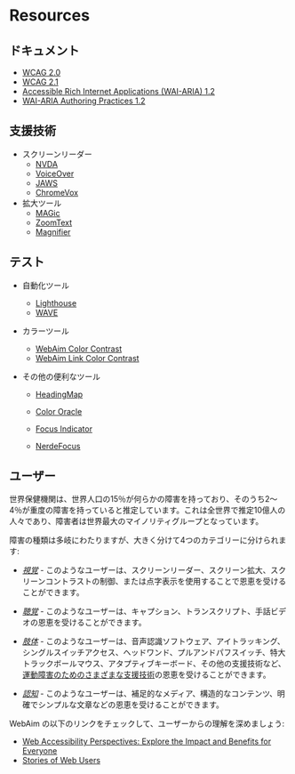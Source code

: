 # Resources

## ドキュメント

- [WCAG 2.0](https://www.w3.org/TR/WCAG20/)
- [WCAG 2.1](https://www.w3.org/TR/WCAG21/)
- [Accessible Rich Internet Applications (WAI-ARIA) 1.2](https://www.w3.org/TR/wai-aria-1.2/)
- [WAI-ARIA Authoring Practices 1.2](https://www.w3.org/TR/wai-aria-practices-1.2/)

## 支援技術

- スクリーンリーダー
  - [NVDA](https://www.nvaccess.org/download/)
  - [VoiceOver](https://www.apple.com/accessibility/mac/vision/)
  - [JAWS](https://www.freedomscientific.com/products/software/jaws/?utm_term=jaws%20screen%20reader&utm_source=adwords&utm_campaign=All+Products&utm_medium=ppc&hsa_tgt=kwd-394361346638&hsa_cam=200218713&hsa_ad=296201131673&hsa_kw=jaws%20screen%20reader&hsa_grp=52663682111&hsa_net=adwords&hsa_mt=e&hsa_src=g&hsa_acc=1684996396&hsa_ver=3&gclid=Cj0KCQjwnv71BRCOARIsAIkxW9HXKQ6kKNQD0q8a_1TXSJXnIuUyb65KJeTWmtS6BH96-5he9dsNq6oaAh6UEALw_wcB)
  - [ChromeVox](https://chrome.google.com/webstore/detail/chromevox-classic-extensi/kgejglhpjiefppelpmljglcjbhoiplfn?hl=en)
- 拡大ツール
  - [MAGic](https://www.freedomscientific.com/products/software/magic/)
  - [ZoomText](https://www.zoomtext.com/)
  - [Magnifier](https://support.microsoft.com/en-us/help/11542/windows-use-magnifier-to-make-things-easier-to-see)

## テスト

- 自動化ツール
  - [Lighthouse](https://chrome.google.com/webstore/detail/lighthouse/blipmdconlkpinefehnmjammfjpmpbjk)
  - [WAVE](https://chrome.google.com/webstore/detail/wave-evaluation-tool/jbbplnpkjmmeebjpijfedlgcdilocofh)

- カラーツール
  - [WebAim Color Contrast](https://webaim.org/resources/contrastchecker/)
  - [WebAim Link Color Contrast](https://webaim.org/resources/linkcontrastchecker)

- その他の便利なツール
  - [HeadingMap](https://chrome.google.com/webstore/detail/headingsmap/flbjommegcjonpdmenkdiocclhjacmbi?hl=en…)

  - [Color Oracle](https://colororacle.org)

  - [Focus Indicator](https://chrome.google.com/webstore/detail/focus-indicator/heeoeadndnhebmfebjccbhmccmaoedlf?hl=en-US…)

  - [NerdeFocus](https://chrome.google.com/webstore/detail/nerdefocus/lpfiljldhgjecfepfljnbjnbjfhennpd?hl=en-US…)

## ユーザー

世界保健機関は、世界人口の15％が何らかの障害を持っており、そのうち2～4％が重度の障害を持っていると推定しています。これは全世界で推定10億人の人々であり、障害者は世界最大のマイノリティグループとなっています。

障害の種類は多岐にわたりますが、大きく分けて4つのカテゴリーに分けられます:

- _[視覚](https://webaim.org/articles/visual/)_ - このようなユーザーは、スクリーンリーダー、スクリーン拡大、スクリーンコントラストの制御、または点字表示を使用することで恩恵を受けることができます。

- _[聴覚](https://webaim.org/articles/auditory/)_ - このようなユーザーは、キャプション、トランスクリプト、手話ビデオの恩恵を受けることができます。

- _[肢体](https://webaim.org/articles/motor/)_ - このようなユーザーは、音声認識ソフトウェア、アイトラッキング、シングルスイッチアクセス、ヘッドワンド、プルアンドパフスイッチ、特大トラックボールマウス、アタプティブキーボード、その他の支援技術など、[運動障害のためのさまざまな支援技術](https://webaim.org/articles/motor/assistive)の恩恵を受けることができます。

- _[認知](https://webaim.org/articles/cognitive/)_ - このようなユーザーは、補足的なメディア、構造的なコンテンツ、明確でシンプルな文章などの恩恵を受けることができます。

WebAim の以下のリンクをチェックして、ユーザーからの理解を深めましょう:

- [Web Accessibility Perspectives: Explore the Impact and Benefits for Everyone](https://www.w3.org/WAI/perspective-videos/)
- [Stories of Web Users](https://www.w3.org/WAI/people-use-web/user-stories/)
